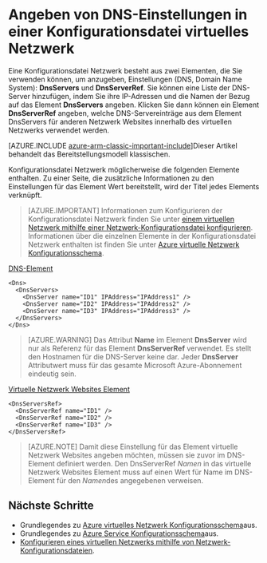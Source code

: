 <properties 
   pageTitle="Angeben von DNS-Einstellungen in einer Konfigurationsdatei virtuelles Netzwerk | Microsoft Azure"
   description="So ändern Sie die DNS-Server-Einstellungen in einem virtuellen Netzwerk mit einer Konfigurationsdatei virtuelles Netzwerk im Bereitstellungsmodell klassischen"
   services="virtual-network"
   documentationCenter="na"
   authors="jimdial"
   manager="carmonm"
   editor="tysonn" 
   tags="azure-service-management" />
<tags 
   ms.service="virtual-network"
   ms.devlang="na"
   ms.topic="article"
   ms.tgt_pltfrm="na"
   ms.workload="infrastructure-services"
   ms.date="02/23/2016"
   ms.author="jdial" /> 


# <a name="specifying-dns-settings-in-a-virtual-network-configuration-file"></a>Angeben von DNS-Einstellungen in einer Konfigurationsdatei virtuelles Netzwerk

Eine Konfigurationsdatei Netzwerk besteht aus zwei Elementen, die Sie verwenden können, um anzugeben, Einstellungen (DNS, Domain Name System): **DnsServers** und **DnsServerRef**. Sie können eine Liste der DNS-Server hinzufügen, indem Sie ihre IP-Adressen und die Namen der Bezug auf das Element **DnsServers** angeben. Klicken Sie dann können ein Element **DnsServerRef** angeben, welche DNS-Servereinträge aus dem Element DnsServers für anderen Netzwerk Websites innerhalb des virtuellen Netzwerks verwendet werden.

[AZURE.INCLUDE [azure-arm-classic-important-include](../../includes/azure-arm-classic-important-include.md)]Dieser Artikel behandelt das Bereitstellungsmodell klassischen.

Konfigurationsdatei Netzwerk möglicherweise die folgenden Elemente enthalten. Zu einer Seite, die zusätzliche Informationen zu den Einstellungen für das Element Wert bereitstellt, wird der Titel jedes Elements verknüpft.

>[AZURE.IMPORTANT] Informationen zum Konfigurieren der Konfigurationsdatei Netzwerk finden Sie unter [einem virtuellen Netzwerk mithilfe einer Netzwerk-Konfigurationsdatei konfigurieren](virtual-networks-using-network-configuration-file.md). Informationen über die einzelnen Elemente in der Konfigurationsdatei Netzwerk enthalten ist finden Sie unter [Azure virtuelle Netzwerk Konfigurationsschema](https://msdn.microsoft.com/library/azure/jj157100.aspx).

[DNS-Element](http://go.microsoft.com/fwlink/?LinkId=248093)

    <Dns>
      <DnsServers>
        <DnsServer name="ID1" IPAddress="IPAddress1" />
        <DnsServer name="ID2" IPAddress="IPAddress2" />
        <DnsServer name="ID3" IPAddress="IPAddress3" />
      </DnsServers>
    </Dns>

>[AZURE.WARNING] Das Attribut **Name** im Element **DnsServer** wird nur als Referenz für das Element **DnsServerRef** verwendet. Es stellt den Hostnamen für die DNS-Server keine dar. Jeder **DnsServer** Attributwert muss für das gesamte Microsoft Azure-Abonnement eindeutig sein.

[Virtuelle Netzwerk Websites Element](http://go.microsoft.com/fwlink/?LinkId=248093)

    <DnsServersRef>
      <DnsServerRef name="ID1" />
      <DnsServerRef name="ID2" />
      <DnsServerRef name="ID3" />
    </DnsServersRef>

>[AZURE.NOTE] Damit diese Einstellung für das Element virtuelle Netzwerk Websites angeben möchten, müssen sie zuvor im DNS-Element definiert werden. Den DnsServerRef *Namen* in das virtuelle Netzwerk Websites Element muss auf einen Wert für Name im DNS-Element für den *Namen*des angegebenen verweisen.

## <a name="next-steps"></a>Nächste Schritte

- Grundlegendes zu [Azure virtuelles Netzwerk Konfigurationsschema](http://go.microsoft.com/fwlink/?LinkId=248093)aus.
- Grundlegendes zu [Azure Service Konfigurationsschema](https://msdn.microsoft.com/library/windowsazure/ee758710)aus.
- [Konfigurieren eines virtuellen Netzwerks mithilfe von Netzwerk-Konfigurationsdateien](virtual-networks-using-network-configuration-file.md).
